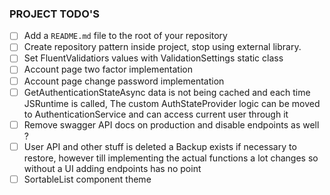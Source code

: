 ### PROJECT TODO'S

- [ ] Add a `README.md` file to the root of your repository
- [ ] Create repository pattern inside project, stop using external library.
- [ ] Set FluentValidatiors values with ValidationSettings static class
- [ ] Account page two factor implementation
- [ ] Account page change password implementation
- [ ] GetAuthenticationStateAsync data is not being cached and each time JSRuntime is called, The custom
  AuthStateProvider logic can be moved to AuthenticationService and can access current user through it
- [ ] Remove swagger API docs on production and disable endpoints as well ?
- [ ] User API and other stuff is deleted a Backup exists if necessary to restore, however till implementing the actual
  functions a lot changes so without a UI adding endpoints has no point
- [ ] SortableList component theme